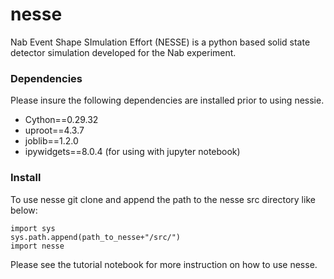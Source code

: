 # nesse
Nab Event Shape SImulation Effort (NESSE) is a python based solid state detector simulation developed for the Nab experiment. 


### Dependencies
Please insure the following dependencies are installed prior to using nessie.

- Cython==0.29.32
- uproot==4.3.7
- joblib==1.2.0
- ipywidgets==8.0.4 (for using with jupyter notebook)


### Install
To use nesse git clone and append the path to the nesse src directory like below:
```
import sys
sys.path.append(path_to_nesse+"/src/")
import nesse
```

Please see the tutorial notebook for more instruction on how to use nesse. 
